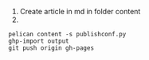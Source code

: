 1. Create article in md in folder content
2. 
```
pelican content -s publishconf.py
ghp-import output
git push origin gh-pages
```